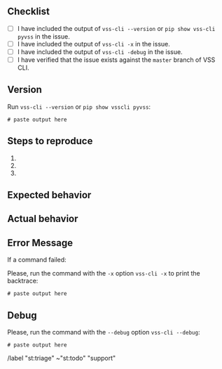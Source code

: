 ## Checklist

- [ ] I have included the output of ``vss-cli --version`` or ``pip show vss-cli pyvss`` in the issue.
- [ ] I have included the output of ``vss-cli -x`` in the issue.
- [ ] I have included the output of ``vss-cli -debug`` in the issue.
- [ ] I have verified that the issue exists against the `master` branch of VSS CLI.

## Version

Run ``vss-cli --version`` or ``pip show vsscli pyvss``:

```
# paste output here
```

## Steps to reproduce
1. 
2.
3. 

## Expected behavior

## Actual behavior

## Error Message

If a command failed:

Please, run the command with the `-x` option ``vss-cli -x`` to print the backtrace:

```
# paste output here
```

## Debug 

Please, run the command with the `--debug` option ``vss-cli --debug``:

```
# paste output here
```

/label "st:triage" ~"st:todo" "support"
